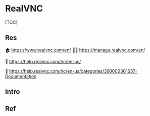 # RealVNC

[TOC]



## Res
🏠 https://www.realvnc.com/en/
👨‍💻 https://manage.realvnc.com/en/

🔎 https://help.realvnc.com/hc/en-us/

📂 https://help.realvnc.com/hc/en-us/categories/360000301637-Documentation




## Intro


## Ref

